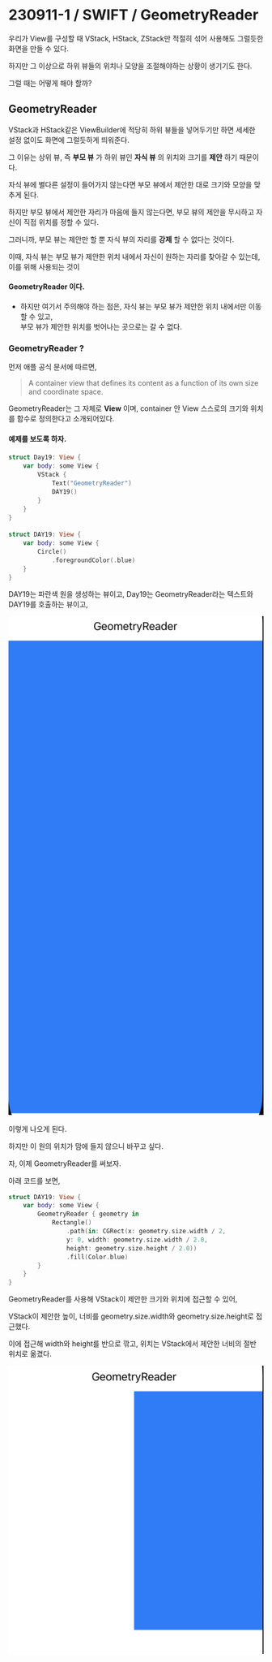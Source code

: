 # 230911-1 / SWIFT / GeometryReader

우리가 View를 구성할 때 VStack, HStack, ZStack만 적절히 섞어 사용해도 그럴듯한 화면을 만들 수 있다.

하지만 그 이상으로 하위 뷰들의 위치나 모양을 조절해야하는 상황이 생기기도 한다. 

그럴 때는 어떻게 해야 할까?

## GeometryReader

VStack과 HStack같은 ViewBuilder에 적당히 하위 뷰들을 넣어두기만 하면 세세한 설정 없이도 화면에 그럴듯하게 띄워준다.

그 이유는 상위 뷰, 즉 __부모 뷰__ 가 하위 뷰인 __자식 뷰__ 의 위치와 크기를 __제안__ 하기 때문이다.

자식 뷰에 별다른 설정이 들어가지 않는다면 부모 뷰에서 제안한 대로 크기와 모양을 맞추게 된다. 

하지만 부모 뷰에서 제안한 자리가 마음에 들지 않는다면, 부모 뷰의 제안을 무시하고 자신이 직접 위치를 정할 수 있다.

그러니까, 부모 뷰는 제안만 할 뿐 자식 뷰의 자리를 __강제__ 할 수 없다는 것이다. 

이때, 자식 뷰는 부모 뷰가 제안한 위치 내에서 자신이 원하는 자리를 찾아갈 수 있는데, 이를 위해 사용되는 것이

#### GeometryReader 이다.

- 하지만 여기서 주의해야 하는 점은, 자식 뷰는 부모 뷰가 제안한 위치 내에서만 이동할 수 있고, <br>
  부모 뷰가 제안한 위치를 벗어나는 곳으로는 갈 수 없다.

### GeometryReader ?

먼저 애플 공식 문서에 따르면, 

> A container view that defines its content as a function of its own size and coordinate space.

GeometryReader는 그 자체로 __View__ 이며, container 안 View 스스로의 크기와 위치를 함수로 정의한다고 소개되어있다.

#### 예제를 보도록 하자.

```swift
struct Day19: View {
    var body: some View {
        VStack {
            Text("GeometryReader")
            DAY19()
        }
    }
}

struct DAY19: View {
    var body: some View {
        Circle()
            .foregroundColor(.blue)
    }
}
```

DAY19는 파란색 원을 생성하는 뷰이고, Day19는 GeometryReader라는 텍스트와 DAY19를 호출하는 뷰이고,

![Alt text](<../사진/스크린샷 2023-09-11 오후 11.03.52.png>)

이렇게 나오게 된다. 

하지만 이 원의 위치가 맘에 들지 않으니 바꾸고 싶다. 

자, 이제 GeometryReader를 써보자. 

아래 코드를 보면,

```swift
struct DAY19: View {
    var body: some View {
        GeometryReader { geometry in
            Rectangle()
                .path(in: CGRect(x: geometry.size.width / 2, 
                y: 0, width: geometry.size.width / 2.0,
                height: geometry.size.height / 2.0))
                .fill(Color.blue)
        }
    }
}
```

GeometryReader를 사용해 VStack이 제안한 크기와 위치에 접근할 수 있어, 

VStack이 제안한 높이, 너비를 geometry.size.width와 geometry.size.height로 접근했다. 

이에 접근해 width와 height를 반으로 깎고, 위치는 VStack에서 제안한 너비의 절반 위치로 옮겼다.

![Alt text](<../사진/스크린샷 2023-09-11 오후 11.03.22.png>)
